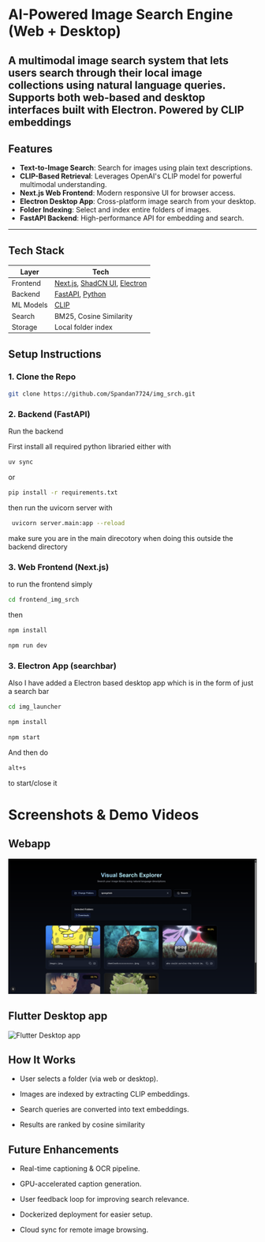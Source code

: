 
# AI-Powered Image Search Engine (Web + Desktop)

A multimodal image search system that lets users search through their local image collections using **natural language** queries. Supports both **web-based** and **desktop** interfaces built with Electron. Powered by **CLIP embeddings**
---

##  Features

- **Text-to-Image Search**: Search for images using plain text descriptions.
- **CLIP-Based Retrieval**: Leverages OpenAI's CLIP model for powerful multimodal understanding.
- **Next.js Web Frontend**: Modern responsive UI for browser access.
- **Electron Desktop App**: Cross-platform image search from your desktop.
- **Folder Indexing**: Select and index entire folders of images.
- **FastAPI Backend**: High-performance API for embedding and search.

---

##  Tech Stack

| Layer        | Tech                          |
|--------------|-------------------------------|
| Frontend     | [Next.js](https://nextjs.org/), [ShadCN UI](https://ui.shadcn.com/), [Electron](https://www.electronjs.org/) |
| Backend      | [FastAPI](https://fastapi.tiangolo.com/), [Python](https://www.python.org/) |
| ML Models    | [CLIP](https://openai.com/research/clip) |
| Search       | BM25, Cosine Similarity       |
| Storage      | Local folder index

## Setup Instructions

### 1. Clone the Repo

```bash
git clone https://github.com/Spandan7724/img_srch.git
```

### 2. Backend (FastAPI)

Run the backend

First install all required python libraried either with
```bash
uv sync
```
or 
```bash
pip install -r requirements.txt
```

then run the uvicorn server with 

```bash
 uvicorn server.main:app --reload
```

make sure you are in the main direcotory when doing this outside the backend directory 

### 3. Web Frontend (Next.js)

to run the frontend simply 

```bash
cd frontend_img_srch
```

then 

```bash
npm install
```

```bash
npm run dev 
```

### 3. Electron App (searchbar)

Also I have added a Electron based desktop app which is in the form of just a search bar 

```bash
cd img_launcher
```

```bash
npm install
```

```bash
npm start
```
And then do 

```bash
alt+s
```

to start/close it 


# Screenshots & Demo Videos


## Webapp

![Webapp](data/Screenshot%202025-05-18%20200835.png)


## Flutter Desktop app

![Flutter Desktop app](data/Recording%202025-05-18%20200635.gif)



## How It Works

- User selects a folder (via web or desktop).

- Images are indexed by extracting CLIP embeddings.

- Search queries are converted into text embeddings.

- Results are ranked by cosine similarity


## Future Enhancements

- Real-time captioning & OCR pipeline.

- GPU-accelerated caption generation.

- User feedback loop for improving search relevance.

- Dockerized deployment for easier setup.

- Cloud sync for remote image browsing.
